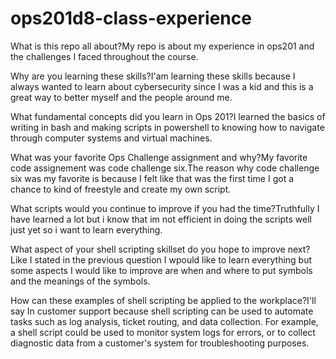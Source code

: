 # ops201d8-class-experience
What is this repo all about?My repo is about my experience in ops201 and the challenges I faced  throughout the course.

Why are you learning these skills?I'am learning these skills because I always wanted to learn about cybersecurity since I was a kid and this is a great way to better myself and the people around me.

What fundamental concepts did you learn in Ops 201?I learned the basics of writing in bash and making scripts in powershell to knowing how to navigate through computer systems and virtual machines.

What was your favorite Ops Challenge assignment and why?My favorite code assignement was code challenge six.The reason why code challenge six was my favorite is because I felt like that was the first time I got a chance to kind of freestyle and create my own script.

What scripts would you continue to improve if you had the time?Truthfully I have learned a lot but i know that im not efficient in doing the scripts well  just yet so i want to learn everything.

What aspect of your shell scripting skillset do you hope to improve next?Like I stated in the previous question I wpould like to learn everything but some aspects I would like to improve are when and where to put symbols and the meanings of the symbols.

How can these examples of shell scripting be applied to the workplace?I'll say In customer support because shell scripting can be used to automate tasks such as log analysis, ticket routing, and data collection. For example, a shell script could be used to monitor system logs for errors, or to collect diagnostic data from a customer's system for troubleshooting purposes.

